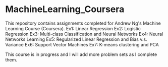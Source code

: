 # MachineLearning_Coursera

This repository contains assignments completed for Andrew Ng's Machine Learning Course (Coursera).
Ex1: Linear Regression 
Ex2: Logistic Regression
Ex3: Multi-class Classification and Neural Networks
Ex4: Neural Networks Learning
Ex5: Regularized Linear Regression and Bias v.s. Variance
Ex6: Support Vector Machines
Ex7: K-means clustering and PCA

This course is in progress and I will add more problem sets as I complete them. 
